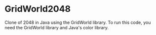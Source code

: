 # GridWorld2048
Clone of 2048 in Java using the GridWorld library. To run this code, you need the GridWorld library and Java's color library.
